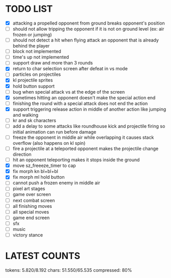 # TODO LIST

- [x] attacking a propelled opponent from ground breaks opponent's position
- [ ] should not allow tripping the opponent if it is not on ground level (ex: air frozen or jumping)
- [ ] should not detect a hit when flying attack an opponent that is already behind the player
- [ ] block not implemented
- [ ] time's up not implemented
- [ ] support draw and more than 3 rounds
- [x] return to char selection screen after defeat in vs mode
- [ ] particles on projectiles
- [x] kl projectile sprites
- [x] hold button support
- [ ] bug when special attack vs at the edge of the screen
- [x] sometimes hitting an opponent doesn't make the special action end
- [ ] finishing the round with a special attack does not end the action
- [x] support triggering release action in middle of another action like jumping and walking
- [ ] kr and sk characters
- [ ] add a delay to some attacks like roundhouse kick and projectile firing so initial animation can run before damage
- [ ] freeze the opponent in middle air while overlapping it causes stack overflow (also happens on kl spin)
- [ ] fire a projectile at a teleported opponent makes the projectile change direction
- [ ] hit an opponent teleporting makes it stops inside the ground
- [x] move sz_freeeze_timer to cap
- [x] fix morph kn bl+bl+bl
- [x] fix morph ml hold button
- [ ] cannot push a frozen enemy in middle air
- [ ] pixel art stages
- [ ] game over screen
- [ ] next combat screen
- [ ] all finishing moves
- [ ] all special moves
- [ ] game end screen
- [ ] sfx
- [ ] music
- [ ] victory stance

# LATEST COUNTS
tokens: 5.820/8.192
chars: 51.550/65.535
compressed: 80%